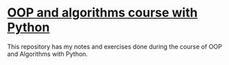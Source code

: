 # [OOP and algorithms course with Python](https://platzi.com/clases/poo-python/)
This repository has my notes and exercises done during the course of OOP and Algorithms with Python.

